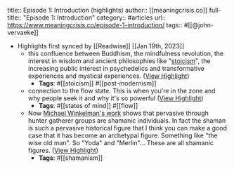 title:: Episode 1: Introduction (highlights)
author:: [[meaningcrisis.co]]
full-title:: "Episode 1: Introduction"
category:: #articles
url:: https://www.meaningcrisis.co/episode-1-introduction/
tags:: #[[@john-vervaeke]]

- Highlights first synced by [[Readwise]] [[Jan 19th, 2023]]
	- this confluence between Buddhism, the mindfulness revolution, the interest in wisdom and ancient philosophies like "[stoicism](https://en.wikipedia.org/wiki/Stoicism)", the increasing public interest in psychedelics and transformative experiences and mystical experiences. ([View Highlight](https://read.readwise.io/read/01gq4rsbbtk8ys24391gfqb9sv))
		- **Tags**: #[[stoicism]] #[[post-modernism]]
	- connection to the flow state. This is when you're in the zone and why people seek it and why it's so powerful ([View Highlight](https://read.readwise.io/read/01gq4rt5whw4pzxy2q3wv546m0))
		- **Tags**: #[[states of mind]] #[[flow]]
	- Now [Michael Winkelman's work](https://amzn.to/2WhCKQK) shows that pervasive through hunter gatherer groups are shamanic individuals. In fact the shaman is such a pervasive historical figure that I think you can make a good case that it has become an archetypal figure. Something like "the wise old man". So "Yoda" and "Merlin"... These are all shamanic figures. ([View Highlight](https://read.readwise.io/read/01gq4rvkyyytcx174xfcrf9835))
		- **Tags**: #[[shamanism]]